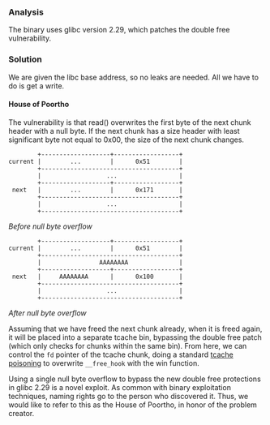 ### Analysis
The binary uses glibc version 2.29, which patches the double free vulnerability.

### Solution
We are given the libc base address, so no leaks are needed. All we have to do is get a write.

#### House of Poortho

The vulnerability is that read() overwrites the first byte of the next chunk header with a null byte. If the next chunk has a size header with least significant byte not equal to 0x00, the size of the next chunk changes. 

<!--more-->

```
        +-------------------+------------------+
current |        ...        |      0x51        |
        +--------------------------------------+
        |                  ...                 |
        +-------------------+------------------+
 next   |        ...        |      0x171       |
        +--------------------------------------+
        |                  ...                 |
        +--------------------------------------+
```
*Before null byte overflow*

```
        +-------------------+------------------+
current |        ...        |      0x51        |
        +--------------------------------------+
        |                AAAAAAAA              |
        +-------------------+------------------+
 next   |     AAAAAAAA      |      0x100       |
        +--------------------------------------+
        |                  ...                 |
        +--------------------------------------+
```
*After null byte overflow*

Assuming that we have freed the next chunk already, when it is freed again, it will be placed into a separate tcache bin, bypassing the double free patch (which only checks for chunks within the same bin). From here, we can control the `fd` pointer of the tcache chunk, doing a standard [tcache poisoning](https://github.com/shellphish/how2heap/blob/master/glibc_2.26/tcache_poisoning.c) to overwrite `__free_hook` with the win function.

Using a single null byte overflow to bypass the new double free protections in glibc 2.29 is a novel exploit. As common with binary exploitation techniques, naming rights go to the person who discovered it. Thus, we would like to refer to this as the House of Poortho, in honor of the problem creator. 
